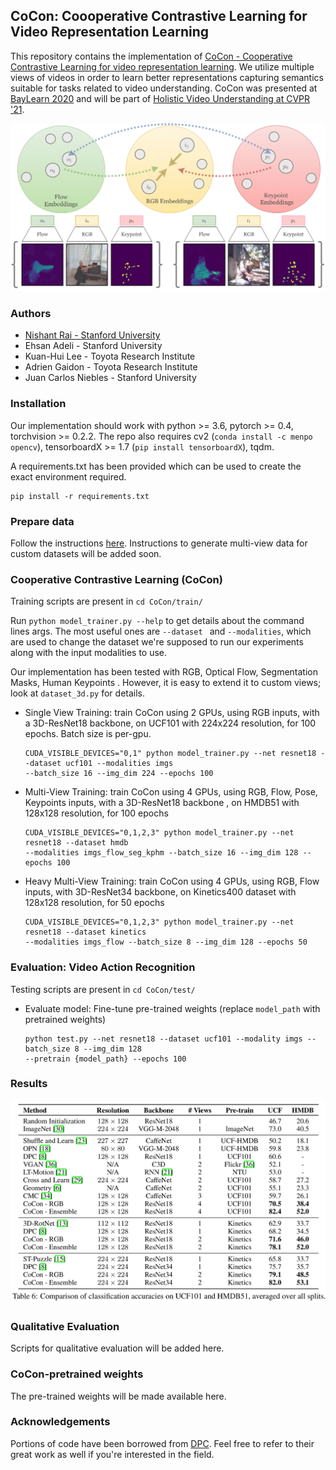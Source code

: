 ## CoCon: Coooperative Contrastive Learning for Video Representation Learning

This repository contains the implementation of [CoCon - Cooperative Contrastive Learning for video representation
 learning](https://arxiv.org/abs/2104.14764). We utilize multiple views of videos in order to learn better representations capturing semantics suitable for tasks related to video understanding. CoCon was presented at [BayLearn 2020](http://www.baylearn.org/overview) and will be part of [Holistic Video Understanding at CVPR '21](https://holistic-video-understanding.github.io/workshops/cvpr2021.html#awards).

![arch](assets/intuition.png)

### Authors

* [Nishant Rai - Stanford University](https://www.linkedin.com/in/nishantrai18/)
* Ehsan Adeli - Stanford University
* Kuan-Hui Lee - Toyota Research Institute
* Adrien Gaidon - Toyota Research Institute
* Juan Carlos Niebles - Stanford University

### Installation

Our implementation should work with python >= 3.6, pytorch >= 0.4, torchvision >= 0.2.2. The repo also requires cv2
 (`conda install -c menpo opencv`), tensorboardX >= 1.7 (`pip install tensorboardX`), tqdm.

A requirements.txt has been provided which can be used to create the exact environment required.
  ```
  pip install -r requirements.txt
  ```

### Prepare data

Follow the instructions [here](process_data/). Instructions to generate multi-view data for custom datasets will be
 added soon.

### Cooperative Contrastive Learning (CoCon)

Training scripts are present in `cd CoCon/train/`

Run `python model_trainer.py --help` to get details about the command lines args. The most useful ones are `--dataset
` and `--modalities`, which are used to change the dataset we're supposed to run our experiments along with the input
 modalities to use. 
 
Our implementation has been tested with RGB, Optical Flow, Segmentation Masks, Human Keypoints
 . However, it is easy to extend it to custom views; look at `dataset_3d.py` for details.

* Single View Training: train CoCon using 2 GPUs, using RGB inputs, with a 3D-ResNet18 backbone, on UCF101 with 224x224
 resolution, for 100 epochs. Batch size is per-gpu.
  ```
  CUDA_VISIBLE_DEVICES="0,1" python model_trainer.py --net resnet18 --dataset ucf101 --modalities imgs 
  --batch_size 16 --img_dim 224 --epochs 100
  ```

* Multi-View Training: train CoCon using 4 GPUs, using RGB, Flow, Pose, Keypoints inputs, with a 3D-ResNet18 backbone
, on HMDB51 with 128x128 resolution, for 100 epochs
  ```
  CUDA_VISIBLE_DEVICES="0,1,2,3" python model_trainer.py --net resnet18 --dataset hmdb 
  --modalities imgs_flow_seg_kphm --batch_size 16 --img_dim 128 --epochs 100
  ```

* Heavy Multi-View Training: train CoCon using 4 GPUs, using RGB, Flow inputs, with 3D-ResNet34 backbone, on Kinetics400
 dataset with 128x128 resolution, for 50 epochs
  ```
  CUDA_VISIBLE_DEVICES="0,1,2,3" python model_trainer.py --net resnet18 --dataset kinetics 
  --modalities imgs_flow --batch_size 8 --img_dim 128 --epochs 50
  ```

### Evaluation: Video Action Recognition

Testing scripts are present in `cd CoCon/test/`

* Evaluate model: Fine-tune pre-trained weights (replace `model_path` with pretrained weights)
  ```
  python test.py --net resnet18 --dataset ucf101 --modality imgs --batch_size 8 --img_dim 128 
  --pretrain {model_path} --epochs 100
  ```

### Results

![arch](assets/results.png)

### Qualitative Evaluation

Scripts for qualitative evaluation will be added here.

### CoCon-pretrained weights

The pre-trained weights will be made available here.

### Acknowledgements

Portions of code have been borrowed from [DPC](https://github.com/TengdaHan/DPC). Feel free to refer to their great
 work as well if you're interested in the field.
